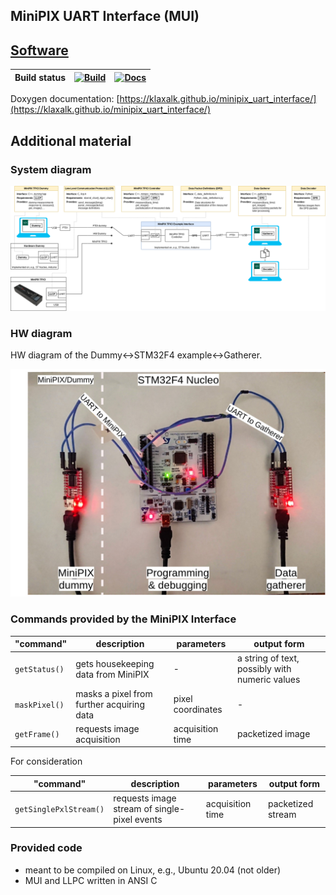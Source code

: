 ## MiniPIX UART Interface (MUI)

## [Software](https://github.com/klaxalk/tpx_lunar_lander/tree/master/software)

| Build status | [![Build](https://github.com/klaxalk/minipix_uart_interface/workflows/Build/badge.svg)](https://github.com/klaxalk/minipix_uart_interface/actions) | [![Docs](https://github.com/klaxalk/minipix_uart_interface/workflows/Docs/badge.svg)](https://github.com/klaxalk/minipix_uart_interface/actions) |
|--------------|----------------------------------------------------------------------------------------------------------------------------------------------------|--------------------------------------------------------------------------------------------------------------------------------------------------|

Doxygen documentation: [https://klaxalk.github.io/minipix_uart_interface/](https://klaxalk.github.io/minipix_uart_interface/)

## Additional material

### System diagram

[![](./fig/diagram.png)](./fig/diagram.pdf)

### HW diagram

HW diagram of the Dummy<->STM32F4 example<->Gatherer.

![](fig/hw_diagram_labels.png)

### Commands provided by the MiniPIX Interface

| "command"        | description                               | parameters            | output form                                    |
|------------------|-------------------------------------------|-----------------------|------------------------------------------------|
| `getStatus()`    | gets housekeeping data from MiniPIX       | -                     | a string of text, possibly with numeric values |
| `maskPixel()`    | masks a pixel from further acquiring data | pixel coordinates     | -                                              |
| `getFrame()`     | requests image acquisition                | acquisition time      | packetized image                               |

For consideration

| "command"              | description                                  | parameters       | output form       |
|------------------------|----------------------------------------------|------------------|-------------------|
| `getSinglePxlStream()` | requests image stream of single-pixel events | acquisition time | packetized stream |

### Provided code

* meant to be compiled on Linux, e.g., Ubuntu 20.04 (not older)
* MUI and LLPC written in ANSI C
